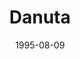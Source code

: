 ---
mission_id: danuta
slug: "danuta"
editorsChoice:
title: "Danuta"
authors: 
    - "Unknown"
date: 1995-08-09
filename: "DANUTA.ZIP"
description: "A modification of the Secret Base mission that adds different enemies and items."
cover:
levelReplaced: SECBASE
difficulty: no
bm:	no
fme: no
wax: no
three_do: yes
voc: no
gmd: no
vue: no
lfd: no
base: "Modified Level" 
editors: 

---